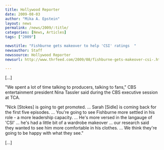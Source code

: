 ```yaml
---
title: Hollywood Reporter
date: 2009-08-03
author: "Mika A. Epstein"
layout: news
permalink: /news/2009/:title/
categories: [News, Articles]
tags: ["2009"]

newstitle: "Fishburne gets makeover to help 'CSI' ratings  "
newsauthor: Staff
newssource: Hollywood Reporter
newsurl: http://www.thrfeed.com/2009/08/fishburne-gets-makeover-csi-.html

---
```


[...]

"We spent a lot of time talking to producers, talking to fans," CBS entertainment president Nina Tassler said during the CBS executive session at TCA.

"Nick [Stokes] is going to get promoted. ... Sarah [Sidle] is coming back for the first five episodes. ... You're going to see Fishburne more settled in his role - a more leadership capacity. ... He's more versed in the langauge of 'CSI' ... he's had a little bit of a wardrobe makeover ... our research said they wanted to see him more comfortable in his clothes. ... We think they're going to be happy with what they see."

[...]
